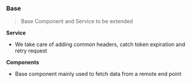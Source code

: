 ### Base

> Base Component and Service to be extended

**Service**
  - We take care of adding common headers, catch token expiration and retry request

**Components**
  - Base component mainly used to fetch data from a remote end point